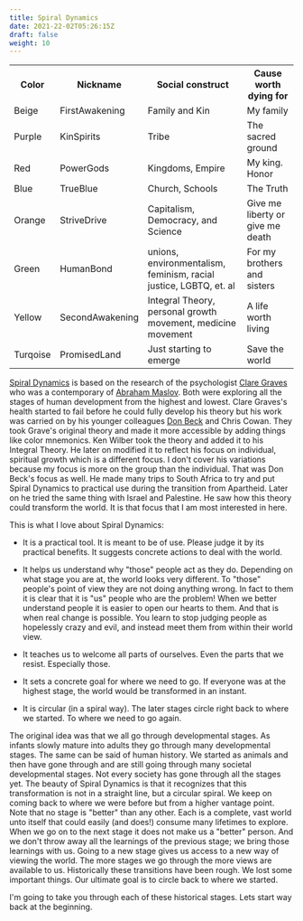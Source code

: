 ```yaml
---
title: Spiral Dynamics
date: 2021-22-02T05:26:15Z
draft: false
weight: 10
---
```


<table style="width:100%">
  <tr>
    <th>Color</th>
    <th>Nickname</th>
    <th>Social construct</th>
    <th>Cause worth dying for</th>
  </tr>
  <tr id="Beige">
    <td>Beige</td>
    <td>FirstAwakening</td>
    <td>Family and Kin</td>
    <td>My family</td>
  </tr>
  <tr id="Purple">
    <td>Purple</td>
    <td>KinSpirits</td>
    <td>Tribe</td>
    <td>The sacred ground</td>
  </tr>
  <tr id="Red">
    <td>Red</td>
    <td>PowerGods</td>
    <td>Kingdoms, Empire</td>
    <td>My king. Honor</td>
  </tr>
  <tr id="Blue">
    <td>Blue</td>
    <td>TrueBlue</td>
    <td>Church, Schools</td>
    <td>The Truth</td>
  </tr>
  <tr id="Orange">
    <td>Orange</td>
    <td>StriveDrive</td>
    <td>Capitalism, Democracy, and Science</td>
    <td>Give me liberty or give me death</td>
  </tr>
  <tr id="Green">
    <td>Green</td>
    <td>HumanBond</td>
    <td>unions, environmentalism, feminism, racial justice, LGBTQ, et. al</td>
    <td>For my brothers and sisters</td>
  </tr>
  <tr id="Yellow">
    <td>Yellow</td>
    <td>SecondAwakening</td>
    <td>Integral Theory, personal growth movement, medicine movement</td>
    <td>A life worth living</td>
  </tr>
  <tr id="Turquoise">
    <td>Turqoise</td>
    <td>PromisedLand</td>
    <td>Just starting to emerge</td>
    <td>Save the world</td>
  </tr>
</table>

[Spiral Dynamics][1] is based on the research of the psychologist [Clare Graves][2] who was a contemporary of [Abraham Maslov][3]. Both were exploring all the stages of human development from the highest and lowest.  Clare Graves's health started to fail before he could fully develop his theory but his work was carried on by his younger colleagues [Don Beck][4] and Chris Cowan. They took Grave's original theory and made it more accessible by adding things like color mnemonics. Ken Wilber took the theory and added it to his Integral Theory. He later on modified it to reflect his focus on individual, spiritual growth which is a different focus. I don't cover his variations because my focus is more on the group than the individual. That was Don Beck's focus as well. He made many trips to South Africa to try and put Spiral Dynamics to practical use during the transition from Apartheid. Later on he tried the same thing with Israel and Palestine. He saw how this theory could transform the world. It is that focus that I am most interested in here.

This is what I love about Spiral Dynamics:

* It is a practical tool. It is meant to be of use. Please judge it by its practical benefits. It suggests concrete actions to deal with the world.

* It helps us understand why "those" people act as they do. Depending on what stage you are at, the world looks very different. To "those" people's point of view they are not doing anything wrong. In fact to them it is clear that it is "us" people who are the problem! When we better understand people it is easier to open our hearts to them. And that is when real change is possible. You learn to stop judging people as hopelessly crazy and evil, and instead meet them from within their world view.

* It teaches us to welcome all parts of ourselves. Even the parts that we resist. Especially those.

* It sets a concrete goal for where we need to go. If everyone was at the highest stage, the world would be transformed in an instant.

* It is circular (in a spiral way). The later stages circle right back to where we started. To where we need to go again.

The original idea was that we all go through developmental stages. As infants slowly mature into adults they go through many developmental stages. The same can be said of human history. We started as animals and then have gone through and are still going through many societal developmental stages. Not every society has gone through all the stages yet. The beauty of Spiral Dynamics is that it recognizes that this transformation is not in a straight line, but a circular spiral. We keep on coming back to where we were before but from a higher vantage point. Note that no stage is "better" than any other. Each is a complete, vast world unto itself that could easily (and does!) consume many lifetimes to explore. When we go on to the next stage it does not make us a "better" person. And we don't throw away all the learnings of the previous stage; we bring those learnings with us. Going to a new stage gives us access to a new way of viewing the world. The more stages we go through the more views are available to us. Historically these transitions have been rough. We lost some important things. Our ultimate goal is to circle back to where we started.

I'm going to take you through each of these historical stages. Lets start way back at the beginning.

[1]:	https://en.wikipedia.org/wiki/Spiral_Dynamics
[2]:	https://en.wikipedia.org/wiki/Clare_W._Graves
[3]:	https://en.wikipedia.org/wiki/Abraham_Maslow
[4]:	https://en.wikipedia.org/wiki/Don_Edward_Beck
